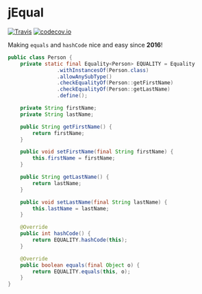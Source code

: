 # jEqual

[![Travis](https://travis-ci.org/voho/jequal.svg?branch=master)](https://travis-ci.org/voho/jequal) [![codecov.io](https://codecov.io/github/voho/jequal/coverage.svg?branch=master)](https://codecov.io/github/voho/jequal?branch=master)

Making `equals` and `hashCode` nice and easy since **2016**!

```java
public class Person {
    private static final Equality<Person> EQUALITY = Equality
                .withInstancesOf(Person.class)
                .allowAnySubType()
                .checkEqualityOf(Person::getFirstName)
                .checkEqualityOf(Person::getLastName)
                .define();

    private String firstName;
    private String lastName;

    public String getFirstName() {
        return firstName;
    }

    public void setFirstName(final String firstName) {
        this.firstName = firstName;
    }

    public String getLastName() {
        return lastName;
    }

    public void setLastName(final String lastName) {
        this.lastName = lastName;
    }

    @Override
    public int hashCode() {
        return EQUALITY.hashCode(this);
    }

    @Override
    public boolean equals(final Object o) {
        return EQUALITY.equals(this, o);
    }
}
```
